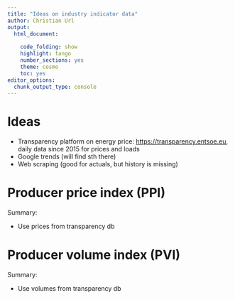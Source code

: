 ```yaml
---
title: "Ideas on industry indicator data"
author: Christian Url
output:
  html_document:
    
    code_folding: show
    highlight: tango
    number_sections: yes
    theme: cosmo
    toc: yes
editor_options: 
  chunk_output_type: console
---
```


# Ideas

  * Transparency platform on energy price: https://transparency.entsoe.eu, daily data since 2015 for prices and loads
  * Google trends (will find sth there)
  * Web scraping (good for actuals, but history is missing)
  



# Producer price index (PPI)
Summary:

  * Use prices from transparency db


# Producer volume index (PVI)
Summary:

  * Use volumes from transparency db
